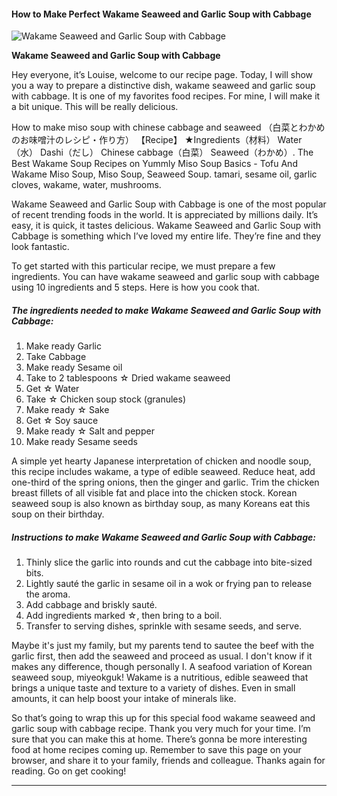             

#### How to Make Perfect Wakame Seaweed and Garlic Soup with Cabbage

![Wakame Seaweed and Garlic Soup with Cabbage](https://img-global.cpcdn.com/recipes/5256082386583552/751x532cq70/wakame-seaweed-and-garlic-soup-with-cabbage-recipe-main-photo.jpg)

**Wakame Seaweed and Garlic Soup with Cabbage**

Hey everyone, it’s Louise, welcome to our recipe page. Today, I will show you a way to prepare a distinctive dish, wakame seaweed and garlic soup with cabbage. It is one of my favorites food recipes. For mine, I will make it a bit unique. This will be really delicious.

How to make miso soup with chinese cabbage and seaweed （白菜とわかめのお味噌汁のレシピ・作り方） 【Recipe】 ★Ingredients（材料） Water（水） Dashi（だし） Chinese cabbage（白菜） Seaweed（わかめ）. The Best Wakame Soup Recipes on Yummly Miso Soup Basics - Tofu And Wakame Miso Soup, Miso Soup, Seaweed Soup. tamari, sesame oil, garlic cloves, wakame, water, mushrooms.

Wakame Seaweed and Garlic Soup with Cabbage is one of the most popular of recent trending foods in the world. It is appreciated by millions daily. It’s easy, it is quick, it tastes delicious. Wakame Seaweed and Garlic Soup with Cabbage is something which I’ve loved my entire life. They’re fine and they look fantastic.

To get started with this particular recipe, we must prepare a few ingredients. You can have wakame seaweed and garlic soup with cabbage using 10 ingredients and 5 steps. Here is how you cook that.

##### The ingredients needed to make Wakame Seaweed and Garlic Soup with Cabbage:

1.  Make ready Garlic
2.  Take Cabbage
3.  Make ready Sesame oil
4.  Take to 2 tablespoons ☆ Dried wakame seaweed
5.  Get ☆ Water
6.  Take ☆ Chicken soup stock (granules)
7.  Make ready ☆ Sake
8.  Get ☆ Soy sauce
9.  Make ready ☆ Salt and pepper
10.  Make ready Sesame seeds

A simple yet hearty Japanese interpretation of chicken and noodle soup, this recipe includes wakame, a type of edible seaweed. Reduce heat, add one-third of the spring onions, then the ginger and garlic. Trim the chicken breast fillets of all visible fat and place into the chicken stock. Korean seaweed soup is also known as birthday soup, as many Koreans eat this soup on their birthday.

##### Instructions to make Wakame Seaweed and Garlic Soup with Cabbage:

1.  Thinly slice the garlic into rounds and cut the cabbage into bite-sized bits.
2.  Lightly sauté the garlic in sesame oil in a wok or frying pan to release the aroma.
3.  Add cabbage and briskly sauté.
4.  Add ingredients marked ☆, then bring to a boil.
5.  Transfer to serving dishes, sprinkle with sesame seeds, and serve.

Maybe it's just my family, but my parents tend to sautee the beef with the garlic first, then add the seaweed and proceed as usual. I don't know if it makes any difference, though personally I. A seafood variation of Korean seaweed soup, miyeokguk! Wakame is a nutritious, edible seaweed that brings a unique taste and texture to a variety of dishes. Even in small amounts, it can help boost your intake of minerals like.

So that’s going to wrap this up for this special food wakame seaweed and garlic soup with cabbage recipe. Thank you very much for your time. I’m sure that you can make this at home. There’s gonna be more interesting food at home recipes coming up. Remember to save this page on your browser, and share it to your family, friends and colleague. Thanks again for reading. Go on get cooking!

* * *